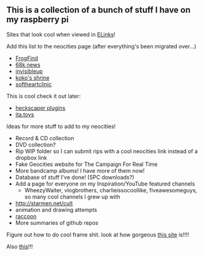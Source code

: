 ## This is a collection of a bunch of stuff I have on my raspberry pi

Sites that look cool when viewed in [ELinks](http://elinks.or.cz/)!

Add this list to the neocities page (after everything's been migrated over...)

- [FrogFind](http://www.frogfind.com)
- [68k news](http://68k.news/)
- [invisibleup](http://invisibleup.com/articles/)
- [koko's shrine](http://alt.kokoscript.com/)
- [softheartclinic](https://softheartclinic.neocities.org/home.html)

This is cool check it out later:

- [heckscaper plugins](https://heckscaper.com/plugins/)
- [ita.toys](https://ita.toys/)

Ideas for more stuff to add to my neocities!

- Record & CD collection
- DVD collection?
- Rip WIP folder so I can submit rips with a cool neocities link instead of a dropbox link
- Fake Geocities website for The Campaign For Real Time
- More bandcamp albums! I have more of them now!
- Database of stuff I've done! (SPC downloads?)
- Add a page for everyone on my Inspiration/YouTube featured channels
  - WheezyWaiter, vlogbrothers, charlieissocoollike, fiveawesomeguys, so many cool channels I grew up with
- http://starmen.net/cult
- animation and drawing attempts
- [raccoon](http://davemalloy.com/raccoon.html)
- More summaries of github repos

Figure out how to do cool frame shit. look at how gorgeous [this site](https://neoratz.neocities.org/about.html) is!!!!

Also [this](https://cabbagesorter.neocities.org/)!!!
